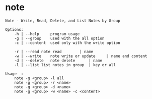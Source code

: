 # note

    Note - Write, Read, Delete, and List Notes by Group

    Options:
	    -h | --help	    program usage
	    -g | --group	used with the all option
	    -c | --content	used only with the write option

    	-r | --read	note read		 | name
	    -w | --write	note write or update	 | name and content
    	-d | --delete	note delete		 | name
    	-l | --list	list notes in group	 | key or all

    Usage  :
    	note -g <group> -l all
    	note -g <group> -r <name>
    	note -g <group> -d <name>
    	note -g <group> -w <name> -c <content>
